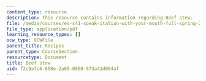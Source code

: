 ```yaml
---
content_type: resource
description: This resource contains information regarding Beef stew.
file: /media/courses/es-s41-speak-italian-with-your-mouth-full-spring-2012/f2c9afc6858e2a050860573a41d004af_MITES_S41S12_recipe_6b.pdf
file_type: application/pdf
learning_resource_types: []
ocw_type: OCWFile
parent_title: Recipes
parent_type: CourseSection
resourcetype: Document
title: Beef stew
uid: f2c9afc6-858e-2a05-0860-573a41d004af
---
```

